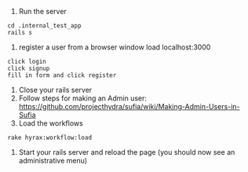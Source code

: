 1. Run the server 

  ```
  cd .internal_test_app
  rails s
  ```

1. register a user from a browser window load localhost:3000

  ```
  click login
  click signup
  fill in form and click register
  ```

1. Close your rails server
1. Follow steps for making an Admin user: https://github.com/projecthydra/sufia/wiki/Making-Admin-Users-in-Sufia
1. Load the workflows
  ```
  rake hyrax:workflow:load    
  ```
1. Start your rails server and reload the page (you should now see an administrative menu)

